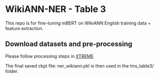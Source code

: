 # WikiANN-NER - Table 3

This repo is for fine-tuning mBERT on WikiANN English training data + feature extraction.

## Download datasets and pre-processing
Please follow processing steps in [XTREME](https://github.com/google-research/xtreme)


The final saved ckpt file: ner_wikiann.pkl is then used in the lms_table3/ folder.